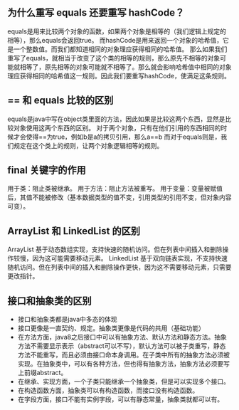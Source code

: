 ## 为什么重写 equals 还要重写 hashCode？
equals是用来比较两个对象的函数，如果两个对象是相等的（我们逻辑上规定的相等），那么equals会返回true。
而hashCode是用来返回一个对象的哈希值，它是一个整数值。而我们都知道相同的对象理应获得相同的哈希值。
那么如果我们重写了equals，就相当于改变了这个类的相等的规则，那么原先不相等的对象可能就相等了，原先相等的对象可能就不相等了。那么就会影响哈希值中相同的对象理应获得相同的哈希值这一规则。因此我们要重写hashCode，使满足这条规则。
## == 和 equals 比较的区别
equals是java中写在object类里面的方法，因此如果是比较这两个东西，显然是比较对象使用这两个东西的区别。
对于两个对象，只有在他们引用的东西相同的时候才会使得==为true，例如b是a的拷贝引用，那么a==b
而对于equals则是，我们规定在这个类上的规则，让两个对象逻辑相等的规则。
## final 关键字的作用
用于类：阻止类被继承。
用于方法：阻止方法被重写。
用于变量：变量被赋值后，其值不能被修改（基本数据类型的值不变，引用类型的引用不变，但对象内容可变）。
## ArrayList 和 LinkedList 的区别
ArrayList 基于动态数组实现，支持快速的随机访问。但在列表中间插入和删除操作较慢，因为这可能需要移动元素。
LinkedList 基于双向链表实现，不支持快速随机访问。但在列表中间的插入和删除操作更快，因为这不需要移动元素，只需要更改指针。
## 接口和抽象类的区别
+ 接口和抽象类都是java中多态的体现
+ 接口更像是一直契约、规定。抽象类更像是代码的共用（基础功能）
+ 在方法方面，java8之后接口中可以有抽象方法、默认方法和静态方法。抽象方法不需要显示表示（abstract可以不写），默认方法可以被子类重写，静态方法不能重写，而且必须由接口命本身调用。在子类中所有的抽象方法必须被实现。在抽象类中，可以有各种方法，但也得有抽象方法，抽象方法必须要写上前缀abstract。
+ 在继承、实现方面，一个子类只能继承一个抽象类，但是可以实现多个接口。
+ 在构造函数方面，抽象类可以有构造函数，而接口没有构造函数。
+ 在字段方面，接口不能有实例字段，可以有静态常量，抽象类就都可以有。

